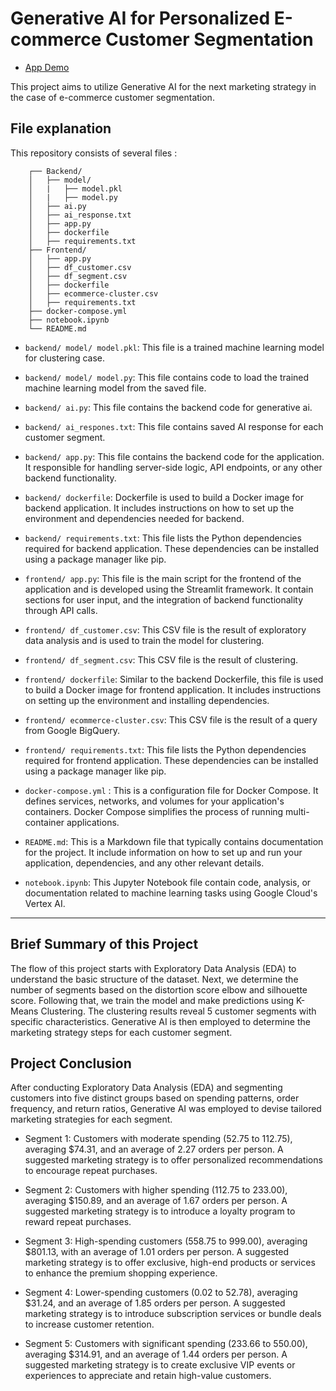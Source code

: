 # Generative AI for Personalized E-commerce Customer Segmentation

- [App Demo](https://customer-segmentation-frontend-7emkch5d3q-uc.a.run.app/)

This project aims to utilize Generative AI for the next marketing strategy in the case of e-commerce customer segmentation.


## File explanation

This repository consists of several files :
```
    ┌── Backend/
    │   ├── model/
    │   |   ├── model.pkl
    │   |   ├── model.py
    │   ├── ai.py
    │   ├── ai_response.txt
    │   ├── app.py
    │   ├── dockerfile
    │   ├── requirements.txt
    ├── Frontend/
    │   ├── app.py
    │   ├── df_customer.csv
    │   ├── df_segment.csv
    │   ├── dockerfile
    │   ├── ecommerce-cluster.csv
    │   ├── requirements.txt
    ├── docker-compose.yml
    ├── notebook.ipynb
    └── README.md 
```

- `backend/ model/ model.pkl`: This file is a trained machine learning model for clustering case.
  
- `backend/ model/ model.py`: This file contains code to load the trained machine learning model from the saved file.

- `backend/ ai.py`: This file contains the backend code for generative ai.

- `backend/ ai_respones.txt`: This file contains saved AI response for each customer segment.

- `backend/ app.py`: This file contains the backend code for the application. It responsible for handling server-side logic, API endpoints, or any other backend functionality.

- `backend/ dockerfile`: Dockerfile is used to build a Docker image for backend application. It includes instructions on how to set up the environment and dependencies needed for backend.

- `backend/ requirements.txt`: This file lists the Python dependencies required for backend application. These dependencies can be installed using a package manager like pip.

- `frontend/ app.py`: This file is the main script for the frontend of the application and is developed using the Streamlit framework. It contain sections for user input, and the integration of backend functionality through API calls.

- `frontend/ df_customer.csv`: This CSV file is the result of exploratory data analysis and is used to train the model for clustering.

- `frontend/ df_segment.csv`: This CSV file is the result of clustering.

- `frontend/ dockerfile`: Similar to the backend Dockerfile, this file is used to build a Docker image for frontend application. It includes instructions on setting up the environment and installing dependencies.

-  `frontend/ ecommerce-cluster.csv`: This CSV file is the result of a query from Google BigQuery.

- `frontend/ requirements.txt`: This file lists the Python dependencies required for frontend application. These dependencies can be installed using a package manager like pip. 

- `docker-compose.yml` : This is a configuration file for Docker Compose. It defines services, networks, and volumes for your application's containers. Docker Compose simplifies the process of running multi-container applications.

- `README.md`: This is a Markdown file that typically contains documentation for the project. It include information on how to set up and run your application, dependencies, and any other relevant details.

- `notebook.ipynb`: This Jupyter Notebook file contain code, analysis, or documentation related to machine learning tasks using Google Cloud's Vertex AI.

---

## Brief Summary of this Project

The flow of this project starts with Exploratory Data Analysis (EDA) to understand the basic structure of the dataset. Next, we determine the number of segments based on the distortion score elbow and silhouette score. Following that, we train the model and make predictions using K-Means Clustering. The clustering results reveal 5 customer segments with specific characteristics. Generative AI is then employed to determine the marketing strategy steps for each customer segment.

## Project Conclusion
After conducting Exploratory Data Analysis (EDA) and segmenting customers into five distinct groups based on spending patterns, order frequency, and return ratios, Generative AI was employed to devise tailored marketing strategies for each segment.

- Segment 1: Customers with moderate spending (52.75 to 112.75), averaging $74.31, and an average of 2.27 orders per person. A suggested marketing strategy is to offer personalized recommendations to encourage repeat purchases.

- Segment 2: Customers with higher spending (112.75 to 233.00), averaging $150.89, and an average of 1.67 orders per person. A suggested marketing strategy is to introduce a loyalty program to reward repeat purchases.

- Segment 3: High-spending customers (558.75 to 999.00), averaging $801.13, with an average of 1.01 orders per person. A suggested marketing strategy is to offer exclusive, high-end products or services to enhance the premium shopping experience.

- Segment 4: Lower-spending customers (0.02 to 52.78), averaging $31.24, and an average of 1.85 orders per person. A suggested marketing strategy is to introduce subscription services or bundle deals to increase customer retention.

- Segment 5: Customers with significant spending (233.66 to 550.00), averaging $314.91, and an average of 1.44 orders per person. A suggested marketing strategy is to create exclusive VIP events or experiences to appreciate and retain high-value customers.

